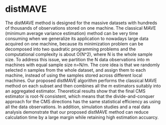 # distMAVE
The distMAVE method is designed for the massive datasets with hundreds of thousands of observations stored on one machine. The classical MAVE (minimum average 
variance estimation) method can be very time consuming when we generalize its application to nowadays large data acquired on one machine, because its 
minimization problem can be decomposed into two quadratic programming problems and the computational complexity is about O(N^2), where N is the whole sample 
size. To address this issue, we partition the N data observations into m machines with equal sample size n=N/m. The core idea is that we randomly selected n 
samples from the whole dataset, and assign them to each machine, instead of using the samples stored across different local machines. Our proposed distMAVE 
algorithm performs the classical MAVE method on each subset and then combines all the m estimators suitably into an aggregated estimator. Theoretical results 
show that the final CMS estimator is root-N consistent, which means that the divide-and-conquer approach for the CMS directions has the same statistical efficiency 
as using all the data observations. In addition, simulation studies and a real data analysis demonstrate that our proposed distMAVE method can reduce calculation 
time by a large margin while retaining high estimation accuarcy.
